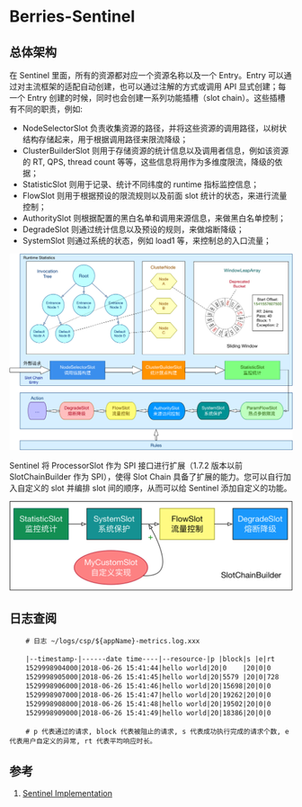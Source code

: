 # Berries-Sentinel
## 总体架构
在 Sentinel 里面，所有的资源都对应一个资源名称以及一个 Entry。Entry 可以通过对主流框架的适配自动创建，也可以通过注解的方式或调用 API 显式创建；每一个 Entry 创建的时候，同时也会创建一系列功能插槽（slot chain）。这些插槽有不同的职责，例如:

- NodeSelectorSlot 负责收集资源的路径，并将这些资源的调用路径，以树状结构存储起来，用于根据调用路径来限流降级；
- ClusterBuilderSlot 则用于存储资源的统计信息以及调用者信息，例如该资源的 RT, QPS, thread count 等等，这些信息将用作为多维度限流，降级的依据；
- StatisticSlot 则用于记录、统计不同纬度的 runtime 指标监控信息；
- FlowSlot 则用于根据预设的限流规则以及前面 slot 统计的状态，来进行流量控制；
- AuthoritySlot 则根据配置的黑白名单和调用来源信息，来做黑白名单控制；
- DegradeSlot 则通过统计信息以及预设的规则，来做熔断降级；
- SystemSlot 则通过系统的状态，例如 load1 等，来控制总的入口流量；

![Sentinel实现](./002.IMGS/sentinel-slot-chain-architecture.png)

Sentinel 将 ProcessorSlot 作为 SPI 接口进行扩展（1.7.2 版本以前 SlotChainBuilder 作为 SPI），使得 Slot Chain 具备了扩展的能力。您可以自行加入自定义的 slot 并编排 slot 间的顺序，从而可以给 Sentinel 添加自定义的功能。

![Slots拓展](./002.IMGS/46783631-93324d00-cd5d-11e8-8ad1-a802bcc8f9c9.png)


## 日志查阅
```log
    # 日志 ~/logs/csp/${appName}-metrics.log.xxx
    
    |--timestamp-|------date time----|--resource-|p |block|s |e|rt
    1529998904000|2018-06-26 15:41:44|hello world|20|0    |20|0|0
    1529998905000|2018-06-26 15:41:45|hello world|20|5579 |20|0|728
    1529998906000|2018-06-26 15:41:46|hello world|20|15698|20|0|0
    1529998907000|2018-06-26 15:41:47|hello world|20|19262|20|0|0
    1529998908000|2018-06-26 15:41:48|hello world|20|19502|20|0|0
    1529998909000|2018-06-26 15:41:49|hello world|20|18386|20|0|0

    # p 代表通过的请求, block 代表被阻止的请求, s 代表成功执行完成的请求个数, e 代表用户自定义的异常, rt 代表平均响应时长。
```


## 参考
1. [Sentinel Implementation](https://sentinelguard.io/zh-cn/docs/basic-implementation.html)
